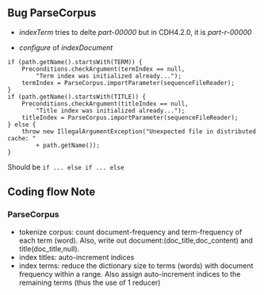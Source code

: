 ## Bug ParseCorpus ##

* *indexTerm* tries to delte *part-00000* but in CDH4.2.0, it is *part-r-00000* 

* *configure* of *indexDocument*
```
if (path.getName().startsWith(TERM)) {
    Preconditions.checkArgument(termIndex == null,
    	"Term index was initialized already...");
    termIndex = ParseCorpus.importParameter(sequenceFileReader);
}
if (path.getName().startsWith(TITLE)) {
    Preconditions.checkArgument(titleIndex == null,
    	"Title index was initialized already...");
    titleIndex = ParseCorpus.importParameter(sequenceFileReader);
} else {
    throw new IllegalArgumentException("Unexpected file in distributed cache: "
    	+ path.getName());
} 
```
Should be `if ... else if ... else`
	
## Coding flow Note ##


### ParseCorpus ###
* tokenize corpus: count document-frequency and term-frequency of each term (word). Also, write out document:(doc_title,doc_content) and title(doc_title,null).
* index titles: auto-increment indices
* index terms: reduce the dictionary size to terms (words) with document frequency within a range. Also assign auto-increment indices to the remaining terms (thus the use of 1 reducer)
	